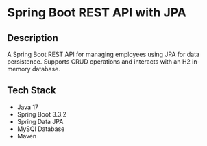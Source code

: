 # Spring Boot REST API with JPA

## Description
A Spring Boot REST API for managing employees using JPA for data persistence. Supports CRUD operations and interacts with an H2 in-memory database.

## Tech Stack
- Java 17
- Spring Boot 3.3.2
- Spring Data JPA
- MySQl Database
- Maven
